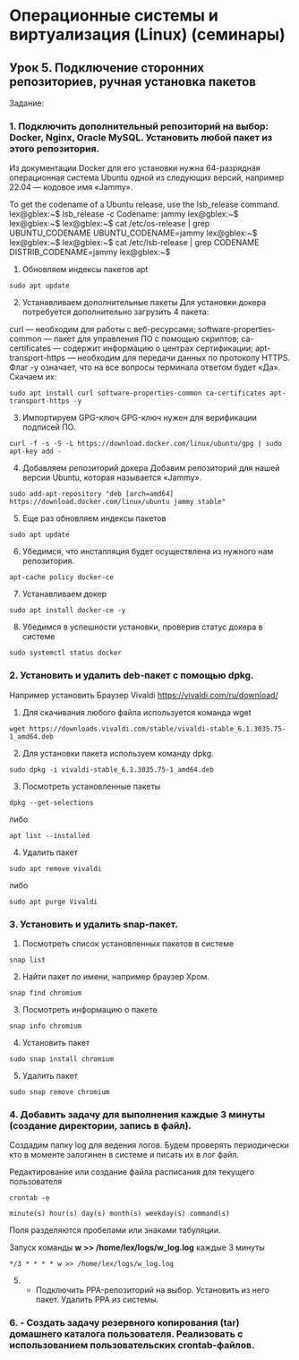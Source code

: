 # Операционные системы и виртуализация (Linux) (семинары)

## Урок 5. Подключение сторонних репозиториев, ручная установка пакетов

Задание:

### 1. Подключить дополнительный репозиторий на выбор: Docker, Nginx, Oracle MySQL. Установить любой пакет из этого репозитория.

Из документации Docker для его установки нужна 64-разрядная операционная система Ubuntu одной из следующих версий, например 22.04 — кодовое имя «Jammy».

To get the codename of a Ubuntu release, use the lsb_release command.
lex@gblex:~$ lsb_release -c
Codename: jammy
lex@gblex:~$
lex@gblex:~$
lex@gblex:~$ cat /etc/os-release | grep UBUNTU_CODENAME
UBUNTU_CODENAME=jammy
lex@gblex:~$
lex@gblex:~$
lex@gblex:~$ cat /etc/lsb-release | grep CODENAME
DISTRIB_CODENAME=jammy
lex@gblex:~$

1. Обновляем индексы пакетов apt

```
sudo apt update
```

2. Устанавливаем дополнительные пакеты
   Для установки докера потребуется дополнительно загрузить 4 пакета:

curl — необходим для работы с веб-ресурсами;
software-properties-common — пакет для управления ПО с помощью скриптов;
ca-certificates — содержит информацию о центрах сертификации;
apt-transport-https — необходим для передачи данных по протоколу HTTPS.
Флаг -y означает, что на все вопросы терминала ответом будет «Да».
Скачаем их:

```
sudo apt install curl software-properties-common ca-certificates apt-transport-https -y
```

3. Импортируем GPG-ключ
   GPG-ключ нужен для верификации подписей ПО.

```
curl -f -s -S -L https://download.docker.com/linux/ubuntu/gpg | sudo apt-key add -
```

4. Добавляем репозиторий докера
   Добавим репозиторий для нашей версии Ubuntu, которая называется «Jammy».

```
sudo add-apt-repository "deb [arch=amd64] https://download.docker.com/linux/ubuntu jammy stable"
```

5. Eще раз обновляем индексы пакетов

```
sudo apt update
```

6. Убедимся, что инсталляция будет осуществлена из нужного нам репозитория.

```
apt-cache policy docker-ce
```

7. Устанавливаем докер

```
sudo apt install docker-ce -y
```

8. Убедимся в успешности установки, проверив статус докера в системе

```
sudo systemctl status docker
```

### 2. Установить и удалить deb-пакет с помощью dpkg.

Например установить Браузер Vivaldi
https://vivaldi.com/ru/download/

1. Для скачивания любого файла используется команда wget

```
wget https://downloads.vivaldi.com/stable/vivaldi-stable_6.1.3035.75-1_amd64.deb
```

2. Для установки пакета используем команду dpkg.

```
sudo dpkg -i vivaldi-stable_6.1.3035.75-1_amd64.deb
```

3. Посмотреть установленные пакеты

```
dpkg --get-selections
```

либо

```
apt list --installed
```

4. Удалить пакет

```
sudo apt remove vivaldi
```

либо

```
sudo apt purge Vivaldi
```

### 3. Установить и удалить snap-пакет.

1. Посмотреть список установленных пакетов в системе

```
snap list
```

2. Найти пакет по имени, например браузер Хром.

```
snap find chromium
```

3. Посмотреть информацию о пакете

```
snap info chromium
```

4. Установить пакет

```
sudo snap install chromium
```

5. Удалить пакет

```
sudo snap remove chromium
```

### 4. Добавить задачу для выполнения каждые 3 минуты (создание директории, запись в файл).

Создадим папку log для ведения логов.
Будем проверять периодически кто в моменте залогинен в системе и писать их в лог файл.

Редактирование или создание файла расписания для текущего пользователя

```
crontab -e

minute(s) hour(s) day(s) month(s) weekday(s) command(s)
```

Поля разделяются пробелами или знаками табуляции.

Запуск команды **w >> /home/lex/logs/w_log.log** каждые 3 минуты

```
*/3 * * * * w >> /home/lex/logs/w_log.log
```

5. - Подключить PPA-репозиторий на выбор. Установить из него пакет. Удалить PPA из системы.

### 6. - Создать задачу резервного копирования (tar) домашнего каталога пользователя. Реализовать с использованием пользовательских crontab-файлов.

```

```
